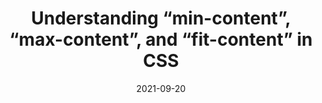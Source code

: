 ---
date: 2021-09-20
publisher: logrocket
tags:
  - css
target_url: https://blog.logrocket.com/understanding-min-content-max-content-fit-content-css/
title: Understanding “min-content”, “max-content”, and “fit-content” in CSS
---